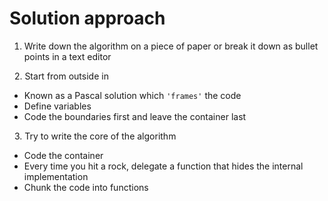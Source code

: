 # Solution approach

1. Write down the algorithm on a piece of paper or break it down as bullet points in a 
   text editor

&nbsp;
2. Start from outside in
   * Known as a Pascal solution which `'frames'` the code
   * Define variables
   * Code the boundaries first and leave the container last
   
&nbsp;
3. Try to write the core of the algorithm
   * Code the container
   * Every time you hit a rock, delegate a function that hides the internal implementation
   * Chunk the code into functions